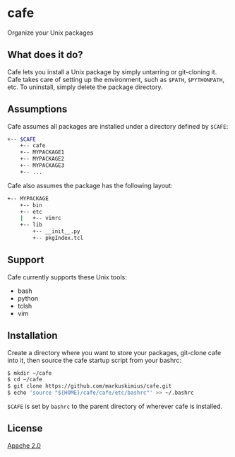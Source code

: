 # cafe
Organize your Unix packages


## What does it do?
Cafe lets you install a Unix package by simply untarring or git-cloning it.
Cafe takes care of setting up the environment, such as `$PATH`, `$PYTHONPATH`,
etc.  To uninstall, simply delete the package directory.


## Assumptions

Cafe assumes all packages are installed under a directory defined by `$CAFE`:

```bash
+-- $CAFE
    +-- cafe
    +-- MYPACKAGE1
    +-- MYPACKAGE2
    +-- MYPACKAGE3
    +-- ...
```

Cafe also assumes the package has the following layout:

```bash
+-- MYPACKAGE
    +-- bin
    +-- etc
    |   +-- vimrc
    +-- lib
        +-- __init__.py
        +-- pkgIndex.tcl
```


## Support

Cafe currently supports these Unix tools:

* bash
* python
* tclsh
* vim


## Installation
Create a directory where you want to store your packages, git-clone cafe into
it, then source the cafe startup script from your bashrc:

```bash
$ mkdir ~/cafe
$ cd ~/cafe
$ git clone https://github.com/markuskimius/cafe.git
$ echo 'source "${HOME}/cafe/cafe/etc/bashrc"' >> ~/.bashrc
```

`$CAFE` is set by `bashrc` to the parent directory of wherever cafe is installed.


## License

[Apache 2.0]


[Apache 2.0]: <https://github.com/markuskimius/cafe/blob/master/LICENSE>

